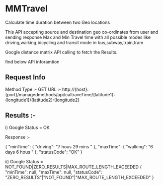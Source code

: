 # MMTravel
Calculate time duration between two Geo locations 

This API accepting source and destination geo co-ordinates from user and sending response Max and Min Travel time with all possible modes like driving,walking,bicycling and transit mode in bus,subway,train,tram 

Google distance matrix API calling to fetch the Results.

find below API inforamtion 

Request Info
------------

Method Type :- GET
URL         :- http://{host}:{port}/managedmethods/api/caltraveTime/{latitude1}:{longitude1}/{latitude2}:{longitude2}


Results :-
-------
i) Google Status = OK

Response :-

{
  "minTime": {
    "driving": "7 hous 29 mins "
  },
  "maxTime": {
    "walking": "6 days 6 hous "
  },
  "statusCode": "OK"
}

ii)
Google Status = NOT_FOUND|ZERO_RESULTS|MAX_ROUTE_LENGTH_EXCEEDED
{
  "minTime": null,
  "maxTime": null,
  "statusCode": "ZERO_RESULTS"|"NOT_FOUND"|"MAX_ROUTE_LENGTH_EXCEEDED"
}
